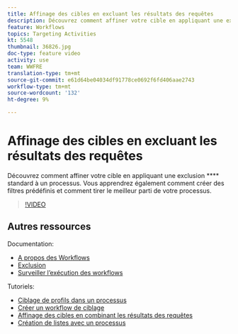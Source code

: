 ```yaml
---
title: Affinage des cibles en excluant les résultats des requêtes
description: Découvrez comment affiner votre cible en appliquant une exclusion standard à un processus. Vous apprendrez également comment créer des filtres prédéfinis et comment tirer le meilleur parti de votre processus.
feature: Workflows
topics: Targeting Activities
kt: 5548
thumbnail: 36826.jpg
doc-type: feature video
activity: use
team: WWFRE
translation-type: tm+mt
source-git-commit: e61d64be04034df91778ce0692f6fd406aae2743
workflow-type: tm+mt
source-wordcount: '132'
ht-degree: 9%

---
```



# Affinage des cibles en excluant les résultats des requêtes

Découvrez comment affiner votre cible en appliquant une exclusion **** standard à un processus. Vous apprendrez également comment créer des filtres prédéfinis et comment tirer le meilleur parti de votre processus.

>[!VIDEO](https://video.tv.adobe.com/v/36826?quality=12)

## Autres ressources

Documentation:

* [A propos des Workflows](https://docs.adobe.com/content/help/en/campaign-classic/using/automating-with-workflows/introduction/about-workflows.html)
* [Exclusion](https://docs.adobe.com/content/help/en/campaign-classic/using/automating-with-workflows/targeting-activities/exclusion.html)
* [Surveiller l’exécution des workflows](https://docs.adobe.com/content/help/en/campaign-classic/using/automating-with-workflows/monitoring-workflows/monitoring-workflow-execution.html)

Tutoriels:

* [Ciblage de profils dans un processus](/help/acc/getting-started/targeting-profiles-in-a-workflow.md)
* [Créer un workflow de ciblage](/help/acc/automating-with-workflows/creating-a-targeting-workflow.md)
* [Affinage des cibles en combinant les résultats des requêtes](/help/acc/automating-with-workflows/refining-targets-by-combining-query-results.md)
* [Création de listes avec un processus](/help/acc/automating-with-workflows/creating-lists-with-a-workflow.md)
